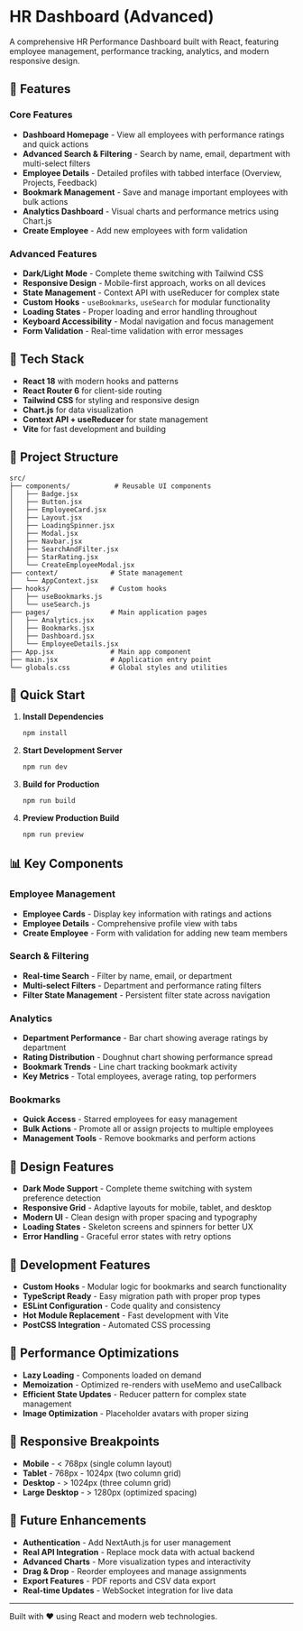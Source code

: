 # HR Dashboard (Advanced)

A comprehensive HR Performance Dashboard built with React, featuring employee management, performance tracking, analytics, and modern responsive design.

## 🚀 Features

### Core Features
- **Dashboard Homepage** - View all employees with performance ratings and quick actions
- **Advanced Search & Filtering** - Search by name, email, department with multi-select filters
- **Employee Details** - Detailed profiles with tabbed interface (Overview, Projects, Feedback)
- **Bookmark Management** - Save and manage important employees with bulk actions
- **Analytics Dashboard** - Visual charts and performance metrics using Chart.js
- **Create Employee** - Add new employees with form validation

### Advanced Features
- **Dark/Light Mode** - Complete theme switching with Tailwind CSS
- **Responsive Design** - Mobile-first approach, works on all devices
- **State Management** - Context API with useReducer for complex state
- **Custom Hooks** - `useBookmarks`, `useSearch` for modular functionality
- **Loading States** - Proper loading and error handling throughout
- **Keyboard Accessibility** - Modal navigation and focus management
- **Form Validation** - Real-time validation with error messages

## 🔧 Tech Stack

- **React 18** with modern hooks and patterns
- **React Router 6** for client-side routing
- **Tailwind CSS** for styling and responsive design
- **Chart.js** for data visualization
- **Context API + useReducer** for state management
- **Vite** for fast development and building

## 📁 Project Structure

```
src/
├── components/           # Reusable UI components
│   ├── Badge.jsx
│   ├── Button.jsx
│   ├── EmployeeCard.jsx
│   ├── Layout.jsx
│   ├── LoadingSpinner.jsx
│   ├── Modal.jsx
│   ├── Navbar.jsx
│   ├── SearchAndFilter.jsx
│   ├── StarRating.jsx
│   └── CreateEmployeeModal.jsx
├── context/             # State management
│   └── AppContext.jsx
├── hooks/               # Custom hooks
│   ├── useBookmarks.js
│   └── useSearch.js
├── pages/               # Main application pages
│   ├── Analytics.jsx
│   ├── Bookmarks.jsx
│   ├── Dashboard.jsx
│   └── EmployeeDetails.jsx
├── App.jsx              # Main app component
├── main.jsx             # Application entry point
└── globals.css          # Global styles and utilities
```

## 🚀 Quick Start

1. **Install Dependencies**
   ```bash
   npm install
   ```

2. **Start Development Server**
   ```bash
   npm run dev
   ```

3. **Build for Production**
   ```bash
   npm run build
   ```

4. **Preview Production Build**
   ```bash
   npm run preview
   ```

## 📊 Key Components

### Employee Management
- **Employee Cards** - Display key information with ratings and actions
- **Employee Details** - Comprehensive profile view with tabs
- **Create Employee** - Form with validation for adding new team members

### Search & Filtering
- **Real-time Search** - Filter by name, email, or department
- **Multi-select Filters** - Department and performance rating filters
- **Filter State Management** - Persistent filter state across navigation

### Analytics
- **Department Performance** - Bar chart showing average ratings by department
- **Rating Distribution** - Doughnut chart showing performance spread
- **Bookmark Trends** - Line chart tracking bookmark activity
- **Key Metrics** - Total employees, average rating, top performers

### Bookmarks
- **Quick Access** - Starred employees for easy management
- **Bulk Actions** - Promote all or assign projects to multiple employees
- **Management Tools** - Remove bookmarks and perform actions

## 🎨 Design Features

- **Dark Mode Support** - Complete theme switching with system preference detection
- **Responsive Grid** - Adaptive layouts for mobile, tablet, and desktop
- **Modern UI** - Clean design with proper spacing and typography
- **Loading States** - Skeleton screens and spinners for better UX
- **Error Handling** - Graceful error states with retry options

## 🔧 Development Features

- **Custom Hooks** - Modular logic for bookmarks and search functionality
- **TypeScript Ready** - Easy migration path with proper prop types
- **ESLint Configuration** - Code quality and consistency
- **Hot Module Replacement** - Fast development with Vite
- **PostCSS Integration** - Automated CSS processing

## 🌟 Performance Optimizations

- **Lazy Loading** - Components loaded on demand
- **Memoization** - Optimized re-renders with useMemo and useCallback
- **Efficient State Updates** - Reducer pattern for complex state management
- **Image Optimization** - Placeholder avatars with proper sizing

## 📱 Responsive Breakpoints

- **Mobile** - < 768px (single column layout)
- **Tablet** - 768px - 1024px (two column grid)
- **Desktop** - > 1024px (three column grid)
- **Large Desktop** - > 1280px (optimized spacing)

## 🚀 Future Enhancements

- **Authentication** - Add NextAuth.js for user management
- **Real API Integration** - Replace mock data with actual backend
- **Advanced Charts** - More visualization types and interactivity
- **Drag & Drop** - Reorder employees and manage assignments
- **Export Features** - PDF reports and CSV data export
- **Real-time Updates** - WebSocket integration for live data

---

Built with ❤️ using React and modern web technologies.
